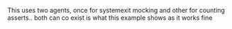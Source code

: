 This uses two agents, once for systemexit mocking and other for counting asserts.. both can co exist is what this example 
shows as it works fine
